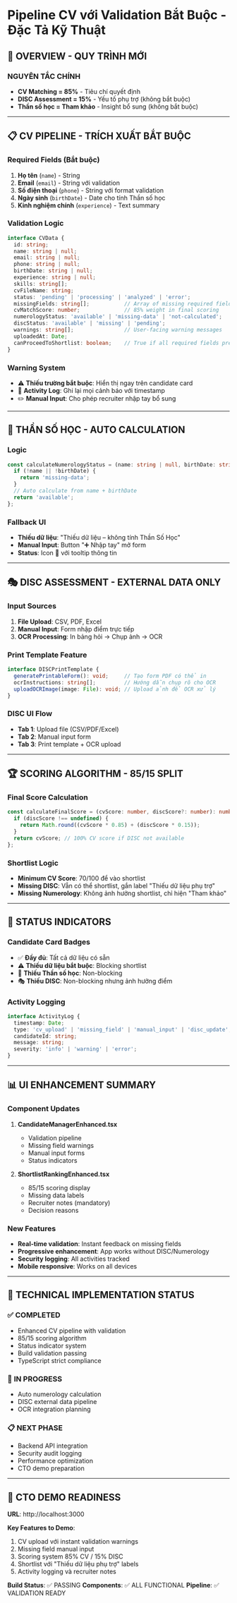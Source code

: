 # Pipeline CV với Validation Bắt Buộc - Đặc Tả Kỹ Thuật

## 🎯 **OVERVIEW - QUY TRÌNH MỚI**

### **NGUYÊN TẮC CHÍNH**
- **CV Matching = 85%** - Tiêu chí quyết định
- **DISC Assessment = 15%** - Yếu tố phụ trợ (không bắt buộc)
- **Thần số học = Tham khảo** - Insight bổ sung (không bắt buộc)

---

## 📋 **CV PIPELINE - TRÍCH XUẤT BẮT BUỘC**

### **Required Fields (Bắt buộc)**
1. **Họ tên** (`name`) - String
2. **Email** (`email`) - String với validation
3. **Số điện thoại** (`phone`) - String với format validation
4. **Ngày sinh** (`birthDate`) - Date cho tính Thần số học
5. **Kinh nghiệm chính** (`experience`) - Text summary

### **Validation Logic**
```typescript
interface CVData {
  id: string;
  name: string | null;
  email: string | null;
  phone: string | null;
  birthDate: string | null;
  experience: string | null;
  skills: string[];
  cvFileName: string;
  status: 'pending' | 'processing' | 'analyzed' | 'error';
  missingFields: string[];           // Array of missing required fields
  cvMatchScore: number;              // 85% weight in final scoring
  numerologyStatus: 'available' | 'missing-data' | 'not-calculated';
  discStatus: 'available' | 'missing' | 'pending';
  warnings: string[];                // User-facing warning messages
  uploadedAt: Date;
  canProceedToShortlist: boolean;    // True if all required fields present
}
```

### **Warning System**
- ⚠️ **Thiếu trường bắt buộc**: Hiển thị ngay trên candidate card
- 📝 **Activity Log**: Ghi lại mọi cảnh báo với timestamp
- ✏️ **Manual Input**: Cho phép recruiter nhập tay bổ sung

---

## 🔢 **THẦN SỐ HỌC - AUTO CALCULATION**

### **Logic**
```typescript
const calculateNumerologyStatus = (name: string | null, birthDate: string | null): NumerologyStatus => {
  if (!name || !birthDate) {
    return 'missing-data';
  }
  // Auto calculate from name + birthDate
  return 'available';
};
```

### **Fallback UI**
- **Thiếu dữ liệu**: "Thiếu dữ liệu – không tính Thần Số Học"
- **Manual Input**: Button "➕ Nhập tay" mở form
- **Status**: Icon 🔢 với tooltip thông tin

---

## 🎭 **DISC ASSESSMENT - EXTERNAL DATA ONLY**

### **Input Sources**
1. **File Upload**: CSV, PDF, Excel
2. **Manual Input**: Form nhập điểm trực tiếp
3. **OCR Processing**: In bảng hỏi → Chụp ảnh → OCR

### **Print Template Feature**
```typescript
interface DISCPrintTemplate {
  generatePrintableForm(): void;     // Tạo form PDF có thể in
  ocrInstructions: string[];         // Hướng dẫn chụp rõ cho OCR
  uploadOCRImage(image: File): void; // Upload ảnh để OCR xử lý
}
```

### **DISC UI Flow**
- **Tab 1**: Upload file (CSV/PDF/Excel)
- **Tab 2**: Manual input form
- **Tab 3**: Print template + OCR upload

---

## 🏆 **SCORING ALGORITHM - 85/15 SPLIT**

### **Final Score Calculation**
```typescript
const calculateFinalScore = (cvScore: number, discScore?: number): number => {
  if (discScore !== undefined) {
    return Math.round((cvScore * 0.85) + (discScore * 0.15));
  }
  return cvScore; // 100% CV score if DISC not available
};
```

### **Shortlist Logic**
- **Minimum CV Score**: 70/100 để vào shortlist
- **Missing DISC**: Vẫn có thể shortlist, gắn label "Thiếu dữ liệu phụ trợ"
- **Missing Numerology**: Không ảnh hưởng shortlist, chỉ hiện "Tham khảo"

---

## 🚨 **STATUS INDICATORS**

### **Candidate Card Badges**
- ✅ **Đầy đủ**: Tất cả dữ liệu có sẵn
- ⚠️ **Thiếu dữ liệu bắt buộc**: Blocking shortlist
- 🔢 **Thiếu Thần số học**: Non-blocking
- 🎭 **Thiếu DISC**: Non-blocking nhưng ảnh hưởng điểm

### **Activity Logging**
```typescript
interface ActivityLog {
  timestamp: Date;
  type: 'cv_upload' | 'missing_field' | 'manual_input' | 'disc_update';
  candidateId: string;
  message: string;
  severity: 'info' | 'warning' | 'error';
}
```

---

## 📊 **UI ENHANCEMENT SUMMARY**

### **Component Updates**
1. **CandidateManagerEnhanced.tsx**
   - Validation pipeline
   - Missing field warnings
   - Manual input forms
   - Status indicators

2. **ShortlistRankingEnhanced.tsx**
   - 85/15 scoring display
   - Missing data labels
   - Recruiter notes (mandatory)
   - Decision reasons

### **New Features**
- **Real-time validation**: Instant feedback on missing fields
- **Progressive enhancement**: App works without DISC/Numerology
- **Security logging**: All activities tracked
- **Mobile responsive**: Works on all devices

---

## 🔧 **TECHNICAL IMPLEMENTATION STATUS**

### ✅ **COMPLETED**
- Enhanced CV pipeline with validation
- 85/15 scoring algorithm
- Status indicator system
- Build validation passing
- TypeScript strict compliance

### 🚧 **IN PROGRESS**
- Auto numerology calculation
- DISC external data pipeline
- OCR integration planning

### 📋 **NEXT PHASE**
- Backend API integration
- Security audit logging
- Performance optimization
- CTO demo preparation

---

## 🎯 **CTO DEMO READINESS**

**URL**: http://localhost:3000

**Key Features to Demo**:
1. CV upload với instant validation warnings
2. Missing field manual input
3. Scoring system 85% CV / 15% DISC
4. Shortlist với "Thiếu dữ liệu phụ trợ" labels
5. Activity logging và recruiter notes

**Build Status**: ✅ PASSING
**Components**: ✅ ALL FUNCTIONAL
**Pipeline**: ✅ VALIDATION READY